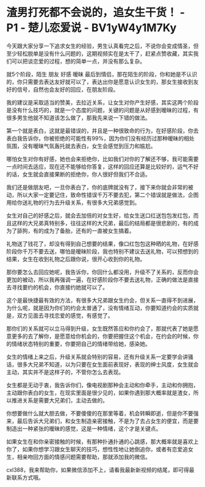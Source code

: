 # 渣男打死都不会说的，追女生干货！ - P1 - 楚儿恋爱说 - BV1yW4y1M7Ky

今天跟大家分享一下追求女生的经验，男生认真看完之后，不说你会变成情圣，但至少轻松脱单是没有什么问题的，这期视频实在是太干了，赶紧点赞收藏，其实我们可以把谈恋爱的过程，想的简单一点，并没有那么复杂。

就5个阶段，陌生 朋友 好感 暧昧 最后到情侣，那在陌生的阶段，你和她是不认识的，你只需要去表达友好就可以了，表达出你是愿意认识女生的，那女生接收到友好的信号，自然也会友好的回应，在朋友阶段。

我的建议是采取适当的赞美，去拉近关系，让女生对你产生好感，其实这两个阶段是没有什么技巧的，就是一个态度的问题，关键的问题是从好感到暧昧的过程，有很多男生他就不知道该怎么做了，那我先来说一下错的做法。

第一个就是表白，这就是最错误的，并且是一种很致命的行为，在好感阶段，你去表白我告诉你，你被拒绝的可能性有99%，因为你们没有经历过那种暧昧的相处氛围，没有暧昧气氛轰托就去表白，女生会感觉到压力和尴尬。

哪怕女生对你有好感，她也会来拒绝你，比如我们对你的了解还不够，我可能需要一点时间去适应，现在还不能够给你答复，这样的回应还算是比较好的，运气不好的话，女生就会直接果断的拒绝你，你人很好但我们不合适。

我们还是做朋友吧，一旦你表白了，你的底牌就没有了，接下来你就会非常的被动，所以大家一定要记住，致命性错误千万不要去犯，第二个错误就是做法，企图用给你送礼物的行为去升级关系，有很多大兄弟感觉到。

女生对自己的好感之后，就会去加倍的对女生好，给女生送口红送包包发红包，而且这样的大兄弟真特别多，往往这样的大兄弟，最后的结局都是很悲剧的，有的成为了舔狗，有的成为了备胎，还有的一直被女生搞着。

礼物送了钱花了，却没有得到自己想要的结果，像口红包包这种晒的礼物，在好感阶段你千万不要去送，哪怕是暧昧阶段，我也特别不建议去送礼物，可以预想到的结果，女生在收到礼物之后跟你说，很开心收到你的礼物。

那你要怎么去回应她呢，我告诉你，你回什么都没用，升级不了关系的，反而你会更加的被动，所以我再强调一遍，在好感阶段你不要去送礼物，正确的做法是直接去寻找要约的机会，你直接约她就可以了。

这个是最快捷最有效的方法，有很多大兄弟跟女生约会，但关系一直得不到进展，为什么呢，就是因为你们的约会太普通了，没有情绪互动，你要知道约会的实质就是，双方见面去寻找恋爱的感觉，有感觉了。

那你们的关系就可以立马得到升级，女生既然答应和你约会了，那就代表了她是愿意更多的去了解你，是愿意给你机会的，你要把握住这个机会，在约会的时候，你的情绪状态特别的重要，你要把自己的情绪带给她，感染她。

女生的情绪上来之后，升级关系就会特别的容易，还有升级关系一定要学会讲骚话，很多大兄弟不知道，以为只要在女生面前表现好，表现的绅士风度，女生就会主动，其实并不是这样子的，不管你怎么去表现。

女生都是无动于衷，我告诉你们，像电视剧那种会主动和你牵手，主动和你拥抱，主动跟你表白的女生，在现实里面是很少见的，如果你遇到那大概率就是渣女，所以推进关系是需要大兄弟们，主动去做的。

你想要做什么就大胆去做，不要傻傻的在那里等着，机会转瞬即逝，但是你不要强来，最后告诉大兄弟们，和女生制造亲密接触，不是为了去占女生的便宜，而是要制造出一种紧张的暧昧的感觉，这是一种情绪，这个才是关键点。

如果女生在和你亲密接触的时候，有那种扑通扑通的心跳感，那大概率就是喜欢上你了，如果你想学习跟女生聊天的技巧，想性性地让她倒追你，或者有恋爱追女生，相亲吻回方面的情感问题需要帮助，那就添加我的微信。

cxl388，我来帮助你，如果微信添加不上，请看我最新新视频的结尾，即可得最新联系方式哦。
